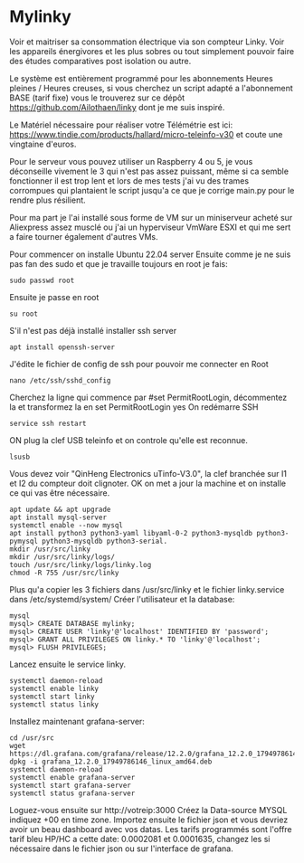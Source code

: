 # Mylinky
Voir et maitriser sa consommation électrique via son compteur Linky.
Voir les appareils énergivores et les plus sobres ou tout simplement pouvoir faire
des études comparatives post isolation ou autre.

Le système est entièrement programmé pour les abonnements Heures pleines / Heures creuses, si vous cherchez
un script adapté a l'abonnement BASE (tarif fixe) vous le trouverez sur ce dépôt https://github.com/Ailothaen/linky dont je me suis inspiré.

Le Matériel nécessaire pour réaliser votre Télémétrie est ici: https://www.tindie.com/products/hallard/micro-teleinfo-v30 et coute une vingtaine d'euros.

Pour le serveur vous pouvez utiliser un Raspberry 4 ou 5, je vous déconseille vivement le 3 qui n'est pas assez puissant, même si ca semble fonctionner
il est trop lent et lors de mes tests j'ai vu des trames corrompues qui plantaient le script jusqu'a ce que je corrige main.py pour le rendre plus résilient.

Pour ma part je l'ai installé sous forme de VM sur un miniserveur acheté sur Aliexpress assez musclé ou j'ai un hyperviseur VmWare ESXI
et qui me sert a faire tourner également d'autres VMs.

Pour commencer on installe Ubuntu 22.04 server
Ensuite comme je ne suis pas fan des sudo et que je travaille toujours en root je fais:

    sudo passwd root
        
Ensuite je passe en root

    su root
        
S'il n'est pas déjà installé installer ssh server

    apt install openssh-server
        
J'édite le fichier de config de ssh pour pouvoir me connecter en Root

    nano /etc/ssh/sshd_config
        
Cherchez la ligne qui commence par #set PermitRootLogin, décommentez la et transformez la en
set PermitRootLogin yes
On redémarre SSH

    service ssh restart
  
ON plug la clef USB teleinfo et on controle qu'elle est reconnue.

    lsusb
    
Vous devez voir "QinHeng Electronics uTinfo-V3.0", la clef branchée sur I1 et I2 du compteur doit clignoter.
OK on met a jour la machine et on installe ce qui vas être nécessaire.

    apt update && apt upgrade
    apt install mysql-server
    systemctl enable --now mysql
    apt install python3 python3-yaml libyaml-0-2 python3-mysqldb python3-pymysql python3-mysqldb python3-serial.
    mkdir /usr/src/linky
    mkdir /usr/src/linky/logs/
    touch /usr/src/linky/logs/linky.log
    chmod -R 755 /usr/src/linky
    
Plus qu'a copier les 3 fichiers dans /usr/src/linky et le fichier linky.service dans /etc/systemd/system/
Créer l'utilisateur et la database:

    mysql
    mysql> CREATE DATABASE mylinky;
    mysql> CREATE USER 'linky'@'localhost' IDENTIFIED BY 'password';
    mysql> GRANT ALL PRIVILEGES ON linky.* TO 'linky'@'localhost';
    mysql> FLUSH PRIVILEGES;

Lancez ensuite le service linky.

    systemctl daemon-reload
    systemctl enable linky
    systemctl start linky
    systemctl status linky

Installez maintenant grafana-server:

    cd /usr/src
    wget https://dl.grafana.com/grafana/release/12.2.0/grafana_12.2.0_17949786146_linux_amd64.deb
    dpkg -i grafana_12.2.0_17949786146_linux_amd64.deb
    systemctl daemon-reload
    systemctl enable grafana-server
    systemctl start grafana-server
    systemctl status grafana-server

Loguez-vous ensuite sur http://votreip:3000
Créez la Data-source MYSQL indiquez +00 en time zone.
Importez ensuite le fichier json et vous devriez avoir un beau dashboard avec vos datas.
Les tarifs programmés sont l'offre tarif bleu HP/HC a cette date: 0.0002081 et 0.0001635, changez les si nécessaire dans le fichier json ou sur l'interface de grafana.

